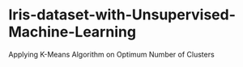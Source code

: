 # Iris-dataset-with-Unsupervised-Machine-Learning
Applying K-Means Algorithm on Optimum Number of Clusters
